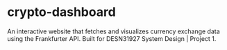 # crypto-dashboard
An interactive website that fetches and visualizes currency exchange data using the Frankfurter API. Built for DESN31927 System Design | Project 1.
